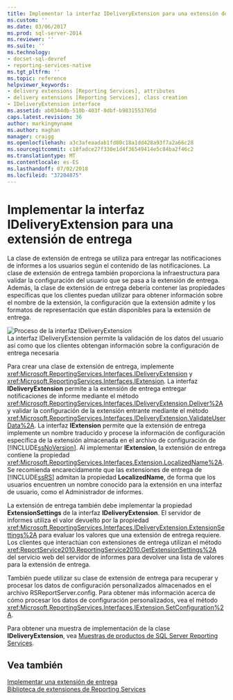 ```yaml
---
title: Implementar la interfaz IDeliveryExtension para una extensión de entrega | Microsoft Docs
ms.custom: ''
ms.date: 03/06/2017
ms.prod: sql-server-2014
ms.reviewer: ''
ms.suite: ''
ms.technology:
- docset-sql-devref
- reporting-services-native
ms.tgt_pltfrm: ''
ms.topic: reference
helpviewer_keywords:
- delivery extensions [Reporting Services], attributes
- delivery extensions [Reporting Services], class creation
- IDeliveryExtension interface
ms.assetid: ab0344db-510b-403f-8dbf-b9831553765d
caps.latest.revision: 36
author: markingmyname
ms.author: maghan
manager: craigg
ms.openlocfilehash: a3c3afeaadab1fd80c18a1dd428a93f7a2a66c28
ms.sourcegitcommit: c18fadce27f330e1d4f36549414e5c84ba2f46c2
ms.translationtype: MT
ms.contentlocale: es-ES
ms.lasthandoff: 07/02/2018
ms.locfileid: "37204875"
---
```

# <a name="implementing-the-ideliveryextension-interface-for-a-delivery-extension"></a>Implementar la interfaz IDeliveryExtension para una extensión de entrega
  La clase de extensión de entrega se utiliza para entregar las notificaciones de informes a los usuarios según el contenido de las notificaciones. La clase de extensión de entrega también proporciona la infraestructura para validar la configuración del usuario que se pasa a la extensión de entrega. Además, la clase de extensión de entrega debería contener las propiedades específicas que los clientes puedan utilizar para obtener información sobre el nombre de la extensión, la configuración que la extensión admite y los formatos de representación que están disponibles para la extensión de entrega.  
  
 ![Proceso de la interfaz IDeliveryExtension](../../media/bk-ext-02.gif "Proceso de la interfaz IDeliveryExtension")  
La interfaz IDeliveryExtension permite la validación de los datos del usuario así como que los clientes obtengan información sobre la configuración de entrega necesaria  
  
 Para crear una clase de extensión de entrega, implemente <xref:Microsoft.ReportingServices.Interfaces.IDeliveryExtension> y <xref:Microsoft.ReportingServices.Interfaces.IExtension>. La interfaz **IDeliveryExtension** permite a la extensión de entrega entregar notificaciones de informe mediante el método <xref:Microsoft.ReportingServices.Interfaces.IDeliveryExtension.Deliver%2A> y validar la configuración de la extensión entrante mediante el método <xref:Microsoft.ReportingServices.Interfaces.IDeliveryExtension.ValidateUserData%2A>. La interfaz **IExtension** permite que la extensión de entrega implemente un nombre traducido y procese la información de configuración específica de la extensión almacenada en el archivo de configuración de [!INCLUDE[ssNoVersion](../../../includes/ssnoversion-md.md)]. Al implementar **IExtension**, la extensión de entrega contiene la propiedad <xref:Microsoft.ReportingServices.Interfaces.Extension.LocalizedName%2A>. Se recomienda encarecidamente que las extensiones de entrega de [!INCLUDE[ssRS](../../../includes/ssrs-md.md)] admitan la propiedad **LocalizedName**, de forma que los usuarios encuentren un nombre conocido para la extensión en una interfaz de usuario, como el Administrador de informes.  
  
 La extensión de entrega también debe implementar la propiedad **ExtensionSettings** de la interfaz **IDeliveryExtension**. El servidor de informes utiliza el valor devuelto por la propiedad <xref:Microsoft.ReportingServices.Interfaces.IDeliveryExtension.ExtensionSettings%2A> para evaluar los valores que una extensión de entrega requiere. Los clientes que interactúan con extensiones de entrega utilizan el método <xref:ReportService2010.ReportingService2010.GetExtensionSettings%2A> del servicio web del servidor de informes para devolver una lista de valores para la extensión de entrega.  
  
 También puede utilizar su clase de extensión de entrega para recuperar y procesar los datos de configuración personalizados almacenados en el archivo RSReportServer.config. Para obtener más información acerca de cómo procesar los datos de configuración personalizados, vea el método <xref:Microsoft.ReportingServices.Interfaces.IExtension.SetConfiguration%2A>.  
  
 Para obtener una muestra de implementación de la clase **IDeliveryExtension**, vea [Muestras de productos de SQL Server Reporting Services](http://go.microsoft.com/fwlink/?LinkId=177889).  
  
## <a name="see-also"></a>Vea también  
 [Implementar una extensión de entrega](../delivery-extension/implementing-a-delivery-extension.md)   
 [Biblioteca de extensiones de Reporting Services](../reporting-services-extension-library.md)  
  
  

